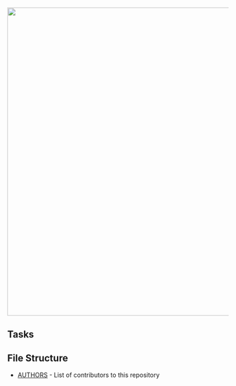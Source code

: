 ##
# <a href="url"><img src="https://s3.amazonaws.com/intranet-projects-files/holbertonschool-low_level_programming/235/shell.jpeg" align="middle" width="700" height="700"></a>
## Tasks
## File Structure
* [AUTHORS](AUTHORS) - List of contributors to this repository
